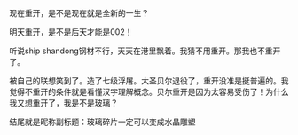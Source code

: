 现在重开，是不是现在就是全新的一生？

明天重开，是不是后天才能是002！

听说ship shandong钢材不行，天天在港里飘着。我猜不用重开。那我也不重开了。

被自己的联想笑到了。造了七级浮屠。大圣贝尔退役了，重开没准是挺普遍的。我觉得不重开的条件就是看懂汉字理解概念。贝尔重开是因为太容易受伤了！为什么我又想重开了，我是不是玻璃？

结尾就是昵称副标题：玻璃碎片一定可以变成水晶雕塑
